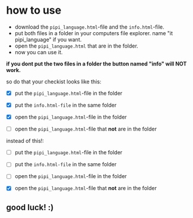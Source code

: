 # how to use


- download the `pipi_language.html`-file and the `info.html`-file.
- put both files in a folder in your computers file explorer. name "it pipi_language" if you want.
- open the `pipi_language.html` that are in the folder.
- now you can use it.

**if you dont put the two files in a folder the button named "info" will NOT work.**

so do that your checkist looks like this:


- [x] put the `pipi_language.html`-file in the folder
- [x] put the `info.html-file` in the same folder
- [x] open the `pipi_language.html`-file in the folder
- [ ] open the `pipi_language.html`-file that **not** are in the folder


instead of this!:


- [ ] put the `pipi_language.html`-file in the folder
- [ ] put the `info.html-file` in the same folder
- [ ] open the `pipi_language.html`-file in the folder
- [x] open the `pipi_language.html`-file that **not** are in the folder




## good luck! :)




